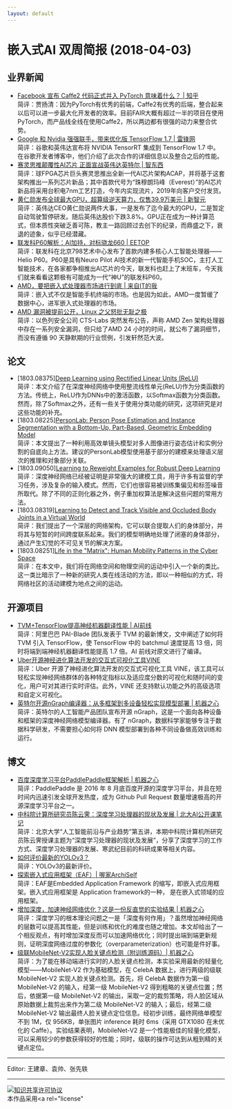 ```yaml
---
layout: default
---
```


# 嵌入式AI 双周简报 (2018-04-03)

## 业界新闻

- [Facebook 宣布 Caffe2 代码正式并入 PyTorch 意味着什么？ | 知乎](https://www.zhihu.com/question/270578639)<br />
简评：贾扬清：因为PyTorch有优秀的前端，Caffe2有优秀的后端，整合起来以后可以进一步最大化开发者的效率。目前FAIR大概有超过一半的项目在使用PyTorch，而产品线全线在使用Caffe2，所以两边都有很强的动力来整合优势。
- [Google 和 Nvidia 强强联手，带来优化版 TensorFlow 1.7 | 雷锋网](https://www.leiphone.com/news/201803/Rp1aDiZlKDYbx94W.html?viewType=weixin)<br />
简评：谷歌和英伟达宣布将 NVIDIA TensorRT 集成到 TensorFlow 1.7 中。在谷歌开发者博客中，他们介绍了此次合作的详细信息以及整合之后的性能。
- [赛灵思推颠覆性AI芯片 正面宣战英伟达英特尔 | 智东西](http://mp.weixin.qq.com/s/e3-HO5MvHfeH71b7_zIo1Q)<br />
简评：球FPGA芯片巨头赛灵思推出全新一代AI芯片架构ACAP，并将基于这套架构推出一系列芯片新品；其中首款代号为“珠穆朗玛峰（Everest）”的AI芯片新品将采用台积电7nm工艺打造，今年内实现流片，2019年向客户交付发货。
- [黄仁勋发布全球最大GPU，超算级逆天算力，仅售39.9万美元 | 新智元](http://mp.weixin.qq.com/s/2LtOvG17k_oPaEIigKtRNw)<br />
简评：英伟达CEO黄仁勋说两件大事，一是发布了迄今最大的GPU，二是暂定自动驾驶暂停研发。随后英伟达股价下跌3.8%。GPU正在成为一种计算范式，但本质性突破乏善可陈，教主一路回顾过去创下的纪录，而鼎盛之下，衰退的迹象，似乎已经潜藏。
- [联发科P60解析：AI加持，对标骁龙660 | EETOP](http://mp.weixin.qq.com/s/1ECoPW604koqu-lVBC2lbw)<br />
简评：联发科在北京798艺术中心发布了首款内建多核心人工智能处理器——Helio P60。P60是具有Neuro Pilot AI技术的新一代智能手机SOC，主打人工智能技术，在各家都争相推出AI芯片的今天，联发科也赶上了末班车，今天我们就来看看这颗极有可能成为一代“神U”的联发科P60。
- [AMD，要把嵌入式处理器市场进行到底 | 来自IT的我](http://mp.weixin.qq.com/s/jE40fMgtYArc421k3D5rVg)<br />
简评：嵌入式不仅是智能手机终端的市场。也是因为如此，AMD一度暂缓了数据中心，进军嵌入式处理器的市场。
- [AMD 漏洞被提前公开，Linux 之父怒批无耻之极](http://mp.weixin.qq.com/s/LwLdcI14y0NAFUCxHJijjA)<br />
简评：以色列安全公司 CTS-Labs 突然发布公告，声称 AMD Zen 架构处理器中存在一系列安全漏洞，但只给了AMD 24 小时的时间，就公布了漏洞细节，而没有遵循 90 天静默期的行业惯例，引发轩然范大波。


## 论文

- [1803.08375][Deep Learning using Rectified Linear Units (ReLU)](https://arxiv.org/abs/1803.08375)<br />
简评：本文介绍了在深度神经网络中使用整流线性单元(ReLU)作为分类函数的方法。传统上，ReLU作为DNNs中的激活函数，以Softmax函数为分类函数。然而，除了Softmax之外，还有一些关于使用分类功能的研究，这项研究是对这些功能的补充。
- [1803.08225][PersonLab: Person Pose Estimation and Instance Segmentation with a Bottom-Up, Part-Based, Geometric Embedding Model](https://arxiv.org/abs/1803.08225)<br />
简评：本文提出了一种利用高效单镜头模型对多人图像进行姿态估计和实例分割的自底向上方法。建议的PersonLab模型使用基于部分的建模来处理语义层次的推理和对象部分关联。
- [1803.09050][Learning to Reweight Examples for Robust Deep Learning](https://arxiv.org/abs/1803.09050)<br />
简评：深度神经网络已经被证明是非常强大的建模工具，用于许多有监督的学习任务，涉及复杂的输入模式。然而，它们也很容易被训练集偏见和标签噪音所取代。除了不同的正则化器之外，例子重加权算法是解决这些问题的常用方法。
- [1803.08319][Learning to Detect and Track Visible and Occluded Body Joints in a Virtual World](https://arxiv.org/abs/1803.08319)<br />
简评：我们提出了一个深层的网络架构，它可以联合提取人们的身体部分，并将其与短暂的时间跨度联系起来。我们的模型明确地处理了闭塞的身体部分，通过产生幻觉的不可见关节的解决方案。
- [1803.08251][Life in the "Matrix": Human Mobility Patterns in the Cyber Space](https://arxiv.org/abs/1803.08251)<br />
简评：在本文中，我们将在网络空间和物理空间的运动中引入一个新的类比。这一类比暗示了一种新的研究人类在线活动的方法，即以一种相似的方式，将网络社区的活动建模为地点之间的运动。

## 开源项目


- [TVM+TensorFlow提高神经机器翻译性能 | AI前线](http://mp.weixin.qq.com/s/HquT_mKm7x_rbDGz4Voqpw)<br />
简评：阿里巴巴 PAI-Blade 团队发表于 TVM 的最新博文，文中阐述了如何将 TVM 引入 TensorFlow，使 TensorFlow 中的 batchmul 速度提高 13 倍，同时将端到端神经机器翻译性能提高 1.7 倍。AI 前线对原文进行了编译。
- [Uber开源神经进化算法开发的交互式可视化工具VINE](http://mp.weixin.qq.com/s/7g81BnGAD5DpS_1pDxA6QQ)<br />
简评：Uber 开源了神经进化算法开发的交互式可视化工具 VINE，该工具可以轻松实现神经网络群体的各种特定指标以及适应度分数的可视化和随时间的变化，用户可对其进行实时评估。此外，VINE 还支持默认功能之外的高级选项和自定义可视化。
- [英特尔开源nGraph编译器：从多框架到多设备轻松实现模型部署 | 机器之心](http://mp.weixin.qq.com/s/Xm-D9eVv3eN-QP84cPqLsQ)<br />
简评：英特尔的人工智能产品团队宣布开源 nGraph，这是一个面向各种设备和框架的深度神经网络模型编译器。有了 nGraph，数据科学家能够专注于数据科学研发，不需要担心如何将 DNN 模型部署到各种不同设备做高效训练和运行。

## 博文

- [百度深度学习平台PaddlePaddle框架解析 | 机器之心](http://mp.weixin.qq.com/s/ync8iu8nmpJoI5Sfnj8DqQ)<br />
简评：PaddlePaddle 是 2016 年 8 月底百度开源的深度学习平台，并且在短时间内迅速引发全球开发热度，成为 Github Pull Request 数量增速极高的开源深度学习平台之一。
- [中科院计算所研究员陈云霁：深度学习处理器的现状及发展 | 北大AI公开课笔记](http://mp.weixin.qq.com/s/oFNoM0cjLD0CgcdwWojxhw)<br />
简评：北京大学“人工智能前沿与产业趋势”第五讲，本期中科院计算机所研究员陈云霁授课主题为“深度学习处理器的现状及发展”，分享了深度学习的工作方式、深度学习处理器的发展、寒武纪目前的科研成果等相关内容。
- [如何评价最新的YOLOv3？](https://www.zhihu.com/question/269909535)<br />
简评：YOLOv3的最新评价。
- [探索嵌入式应用框架（EAF）| 喔家ArchiSelf](http://mp.weixin.qq.com/s/Fni3bO0ap7gHyVnzD8RiTA)<br />
简评：EAF是Embedded Application Framework 的缩写，即嵌入式应用框架。嵌入式应用框架是 Application framework的一种， 是在嵌入式领域的应用框架。
- [增加深度，加速神经网络优化？这是一份反直觉的实验结果 | 机器之心](http://mp.weixin.qq.com/s/PC5KXU0zmE1eg2k_S9_pQg)<br />
简评：深度学习的根本理论问题之一是「深度有何作用」？虽然增加神经网络的层数可以提高其性能，但是训练和优化的难度也随之增加。本文却给出了一个相反观点，有时增加深度反而可以加速网络优化；同时提出端到端更新规则，证明深度网络过度的参数化（overparameterization）也可能是件好事。
- [级联MobileNet-V2实现人脸关键点检测（附训练源码）| 机器之心](https://mp.weixin.qq.com/s/ZrnAqDJCLtMy_qTQ2RZT0A)<br />
简评：为了能在移动端进行实时的人脸关键点检测，本实验采用最新的轻量化模型——MobileNet-V2 作为基础模型，在 CelebA 数据上，进行两级的级联 MobileNet-V2 实现人脸关键点检测。首先，将 CelebA 数据作为第一级 MobileNet-V2 的输入，经第一级 MobileNet-V2 得到粗略的关键点位置；然后，依据第一级 MobileNet-V2 的输出，采取一定的裁剪策略，将人脸区域从原始数据上裁剪出来作为第二级 MobileNet-V2 的输入；最后，经第二级 MobileNet-V2 输出最终人脸关键点定位信息。经初步训练，最终网络单模型不到 1M，仅 956KB，单张图片 inference 耗时 6ms（采用 GTX1080 在未优化的 Caffe）。实验结果表明，MobileNet-V2 是一个性能极佳的轻量化模型，可以采用较少的参数获得较好的性能；同时，级联的操作可达到从粗到精的关键点定位。




----

Editor: 王建章、袁帅、张先轶

----

<a rel="license" href="http://creativecommons.org/licenses/by-sa/2.0/"><img alt="知识共享许可协议" style="border-width:0" src="https://i.creativecommons.org/l/by-sa/2.0/88x31.png" /></a><br />本作品采用<a rel="license" 
